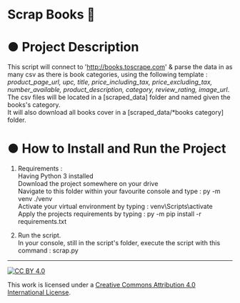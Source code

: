 # Scrap Books 🚀
  
# ● Project Description
This script will connect to 'http://books.toscrape.com' & parse the data in as many csv as there is book categories, using the following template : *product_page_url, upc, title, price_including_tax, price_excluding_tax, number_available, product_description, category, review_rating, image_url*.  
The csv files will be located in a [scraped_data] folder and named given the books's category.  
It will also download all books cover in a [scraped_data/*books category] folder.  
  
# ● How to Install and Run the Project
1. Requirements :  
Having Python 3 installed  
Download the project somewhere on your drive  
Navigate to this folder within your favourite console and type : py -m venv ./venv  
Activate your virtual environment by typing : venv\Scripts\activate  
Apply the projects requirements by typing : py -m  pip install -r requirements.txt

2. Run the script.  
In your console, still in the script's folder, execute the script with this command : scrap.py  
  
---
  
[![CC BY 4.0][cc-by-shield]][cc-by]  
  
This work is licensed under a [Creative Commons Attribution 4.0 International License][cc-by].  
  
[cc-by]: http://creativecommons.org/licenses/by/4.0/  
[cc-by-shield]: https://img.shields.io/badge/License-CC%20BY%204.0-lightgrey.svg  
